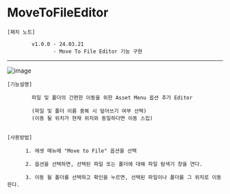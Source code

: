 # MoveToFileEditor
    [패치 노트]
                   
            v1.0.0 - 24.03.21
                   - Move To File Editor 기능 구현

------------------------------------------------------------------------------------
![image](https://github.com/kastro723/MoveToFileEditor/assets/55536937/c405d26f-5135-4232-9ba5-7a0801773e17)


    [기능설명]
    
            파일 및 폴더의 간편한 이동을 위한 Asset Menu 옵션 추가 Editor
    
            (파일 및 폴더 이름 중복 시 덮어쓰기 여부 선택)
            (이동 될 위치가 현재 위치와 동일하다면 이동 스킵)


    [사용방법]
    
          1. 에셋 메뉴에 "Move to File" 옵션을 선택
          
          2. 옵션을 선택하면, 선택된 파일 또는 폴더에 대해 파일 탐색기 창을 연다.
          
          3. 이동 될 폴더를 선택하고 확인을 누르면, 선택된 파일이나 폴더를 그 위치로 이동한다.
          
           
          
